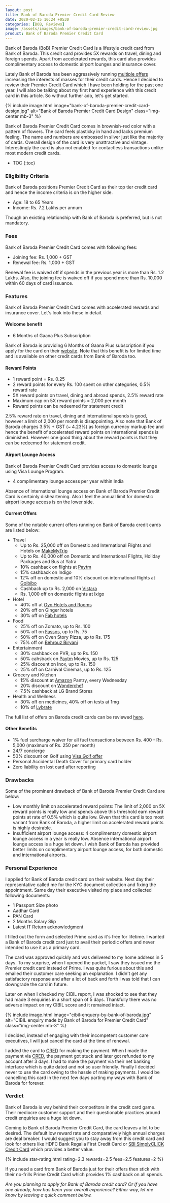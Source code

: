 ```yaml
---
layout: post
title: Bank of Baroda Premier Credit Card Review
date: 2020-02-15 10:24 +0530
categories: [BOB, Reviews]
image: /assets/images/bank-of-baroda-premier-credit-card-review.jpg
product: Bank of Baroda Premier Credit Card
---
```


Bank of Baroda (BoB) Premier Credit Card is a lifestyle credit card from Bank of Baroda. This credit card provides 5X rewards on travel, dining and foreign spends. Apart from accelerated rewards, this card also provides complimentary access to domestic airport lounges and insurance cover.

Lately Bank of Baroda has been aggressively running [multiple offers](https://www.bobfinancial.com/bob-festival-campaign.jsp) increasing the interests of masses for their credit cards. Hence I decided to review their Premier Credit Card which I have been holding for the past one year. I will also be talking about my first hand experience with this credit card in this article. So without further ado, let's get started.

{% include image.html image="bank-of-baroda-premier-credit-card-design.jpg" alt="Bank of Baroda Premier Credit Card Design" class="img-center mb-3" %}

Bank of Baroda Premier Credit Card comes in brownish-red color with a pattern of flowers. The card feels plasticky in hand and lacks premium feeling. The name and numbers are embossed in silver just like the majority of cards. Overall design of the card is very unattractive and vintage. Interestingly the card is also not enabled for contactless transactions unlike most modern credit cards.

<!-- prettier-ignore -->
* TOC
{:toc}

### Eligibility Criteria

Bank of Baroda positions Premier Credit Card as their top tier credit card and hence the income criteria is on the higher side.

- Age: 18 to 65 Years
- Income: Rs. 7.2 Lakhs per annum

Though an existing relationship with Bank of Baroda is preferred, but is not mandatory.

### Fees

Bank of Baroda Premier Credit Card comes with following fees:

- Joining fee: Rs. 1,000 + GST
- Renewal fee: Rs. 1,000 + GST

Renewal fee is waived off if spends in the previous year is more than Rs. 1.2 Lakhs. Also, the joining fee is waived off if you spend more than Rs. 10,000 within 60 days of card issuance.

### Features

Bank of Baroda Premier Credit Card comes with accelerated rewards and insurance cover. Let's look into these in detail.

#### Welcome benefit

- 6 Months of Gaana Plus Subscription

Bank of Baroda is providing 6 Months of Gaana Plus subscription if you apply for the card on their [website](https://www.bobfinancial.com/creditcard-application-form.jsp). Note that this benefit is for limited time and is available on other credit cards from Bank of Baroda too.

#### Reward Points

- 1 reward point = Rs. 0.25
- 2 reward points for every Rs. 100 spent on other categories, 0.5% reward rate
- 5X reward points on travel, dining and abroad spends, 2.5% reward rate
- Maximum cap on 5X reward points = 2,000 per month
- Reward points can be redeemed for statement credit

2.5% reward rate on travel, dining and international spends is good, however a limit of 2,000 per month is disappointing. Also note that Bank of Baroda charges 3.5% + GST (~ 4.23%) as foreign currency markup fee and hence the benefit of accelerated reward points on international spends is diminished. However one good thing about the reward points is that they can be redeemed for statement credit.

#### Airport Lounge Access

Bank of Baroda Premier Credit Card provides access to domestic lounge using Visa Lounge Program.

- 4 complimentary lounge access per year within India

Absence of international lounge access on Bank of Baroda Premier Credit Card is certainly disheartening. Also I feel the annual limit for domestic airport lounge access is on the lower side.

#### Current Offers

Some of the notable current offers running on Bank of Baroda credit cards are listed below:

- Travel
  - Up to Rs. 25,000 off on Domestic and International Flights and Hotels on [MakeMyTrip](https://l.cardinfo.in/makemytrip)
  - Up to Rs. 40,000 off on Domestic and International Flights, Holiday Packages and Bus at Yatra
  - 10% cashback on flights at [Paytm](https://l.cardinfo.in/paytm)
  - 15% cashback on Indigo
  - 12% off on domestic and 10% discount on international flights at [Goibibo](https://l.cardinfo.in/goibibo)
  - Cashback up to Rs. 2,000 on [Vistara](https://l.cardinfo.in/vistara)
  - Rs. 1,000 off on domestic flights at Ixigo
- Hotel
  - 40% off at [Oyo Hotels and Rooms](https://l.cardinfo.in/oyo)
  - 20% off on Ginger hotels
  - 30% off on [Fab hotels](https://l.cardinfo.in/fabhotels)
- Food
  - 25% off on Zomato, up to Rs. 100
  - 50% off on [Fassos](https://l.cardinfo.in/fassos), up to Rs. 75
  - 50% off on Oven Story Pizza, up to Rs. 175
  - 75% off on [Behrouz Biryani](https://l.cardinfo.in/behrouzbiryani)
- Entertainment
  - 30% cashback on PVR, up to Rs. 150
  - 50% cahsback on [Paytm](https://l.cardinfo.in/paytm) Movies, up to Rs. 125
  - 25% discount on Inox, up to Rs. 150
  - 25% off on Carnival Cinemas, up to Rs. 125
- Grocery and Kitchen
  - 15% discount at [Amazon](https://l.cardinfo.in/amazon) Pantry, every Wednesday
  - 20% discount on [Wonderchef](https://l.cardinfo.in/wonderchef)
  - 7.5% cashback at LG Brand Stores
- Health and Wellness
  - 30% off on medicines, 40% off on tests at 1mg
  - 10% of [Lybrate](https://l.cardinfo.in/lybrate)

The full list of offers on Baroda credit cards can be reviewed [here](https://www.bobfinancial.com/bob-festival-campaign.jsp).

#### Other Benefits

- 1% fuel surcharge waiver for all fuel transactions between Rs. 400 - Rs. 5,000 (maximum of Rs. 250 per month)
- 24/7 concierge
- 50% discount on Golf using [Visa Golf offer](https://preferredhotels.com/offer/visa-golf-offer-252105)
- Personal Accidental Death Cover for primary card holder
- Zero liability on lost card after reporting

### Drawbacks

Some of the prominent drawback of Bank of Baroda Premier Credit Card are below:

- Low monthly limit on accelerated reward points: The limit of 2,000 on 5X reward points is really low and spends above this threshold earn reward points at rate of 0.5% which is quite low. Given that this card is top most variant from Bank of Baroda, a higher limit on accelerated reward points is highly desirable.
- Insufficient airport lounge access: 4 complimentary domestic airport lounge access in a year is really low. Absence international airport lounge access is a huge let down. I wish Bank of Baroda has provided better limits on complimentary airport lounge access, for both domestic and international airports.

### Personal Experience

I applied for Bank of Baroda credit card on their website. Next day their representative called me for the KYC document collection and fixing the appointment. Same day their executive visited my place and collected following documents:

- 1 Passport Size photo
- Aadhar Card
- PAN Card
- 2 Months Salary Slip
- Latest IT Return acknowledgment

I filled out the form and selected Prime card as it's free for lifetime. I wanted a Bank of Baroda credit card just to avail their periodic offers and never intended to use it as a primary card.

The card was approved quickly and was delivered to my home address in 5 days. To my surprise, when I opened the packet, I saw they issued me the Premier credit card instead of Prime. I was quite furious about this and emailed their customer care seeking an explanation. I didn't get any satisfactory response and after a lot of back and forth I was told that I can downgrade the card in future.

Later on when I checked my CIBIL report, I was shocked to see that they had made 3 enquiries in a short span of 5 days. Thankfully there was no adverse impact on my CIBIL score and it remained intact.

{% include image.html image="cibil-enquery-by-bank-of-baroda.jpg" alt="CIBIL enquiry made by Bank of Baroda for Premier Credit Card" class="img-center mb-3" %}

I decided, instead of engaging with their incompetent customer care executives, I will just cancel the card at the time of renewal.

I added the card to [CRED](https://l.cardinfo.in/cred) for making the payment. When I made the payment via [CRED](https://l.cardinfo.in/cred), the payment got stuck and later got refunded to my account after 3 days. I had to make the payment via their net banking interface which is quite dated and not so user friendly. Finally I decided never to use the card owing to the hassle of making payments. I would be cancelling this card in the next few days parting my ways with Bank of Baroda for forever.

### Verdict

Bank of Baroda is way behind their competitors in the credit card game. Their mediocre customer support and their questionable practices around credit enquiries are a huge let down.

Coming to Bank of Baroda Premier Credit Card, the card leaves a lot to be desired. The default low reward rate and comparatively high annual charges are deal breaker. I would suggest you to stay away from this credit card and look for others like HDFC Bank Regalia First Credit Card or [SBI SimplyCLICK Credit Card](/sbi-simplyclick-credit-card-review/) which provides a better value.

{% include star-rating.html rating=2.3 rewards=2.5 fees=2.5 features=2 %}

If you need a card from Bank of Baroda just for their offers then stick with their no-frills Prime Credit Card which provides 1% cashback on all spends.

_Are you planning to apply for Bank of Baroda credit card? Or if you have one already, how has been your overall experience? Either way, let me know by leaving a quick comment below._
